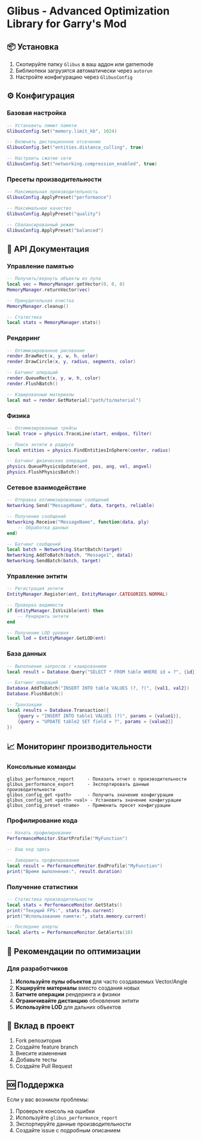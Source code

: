 # Glibus - Advanced Optimization Library for Garry's Mod
## 📦 Установка

1. Скопируйте папку `Glibus` в ваш аддон или gamemode
2. Библиотеки загрузятся автоматически через `autorun`
3. Настройте конфигурацию через `GlibusConfig`

## ⚙️ Конфигурация

### Базовая настройка
```lua
-- Установить лимит памяти
GlibusConfig.Set("memory.limit_kb", 1024)

-- Включить дистанционное отсечение
GlibusConfig.Set("entities.distance_culling", true)

-- Настроить сжатие сети
GlibusConfig.Set("networking.compression_enabled", true)
```

### Пресеты производительности
```lua
-- Максимальная производительность
GlibusConfig.ApplyPreset("performance")

-- Максимальное качество
GlibusConfig.ApplyPreset("quality")

-- Сбалансированный режим
GlibusConfig.ApplyPreset("balanced")
```

## 🔧 API Документация

### Управление памятью
```lua
-- Получить/вернуть объекты из пула
local vec = MemoryManager.getVector(0, 0, 0)
MemoryManager.returnVector(vec)

-- Принудительная очистка
MemoryManager.cleanup()

-- Статистика
local stats = MemoryManager.stats()
```

### Рендеринг
```lua
-- Оптимизированное рисование
render.DrawRect(x, y, w, h, color)
render.DrawCircle(x, y, radius, segments, color)

-- Батчинг операций
render.QueueRect(x, y, w, h, color)
render.FlushBatch()

-- Кэшированные материалы
local mat = render.GetMaterial("path/to/material")
```

### Физика
```lua
-- Оптимизированные трейсы
local trace = physics.TraceLine(start, endpos, filter)

-- Поиск энтити в радиусе
local entities = physics.FindEntitiesInSphere(center, radius)

-- Батчинг физических операций
physics.QueuePhysicsUpdate(ent, pos, ang, vel, angvel)
physics.FlushPhysicsBatch()
```

### Сетевое взаимодействие
```lua
-- Отправка оптимизированных сообщений
Networking.Send("MessageName", data, targets, reliable)

-- Получение сообщений
Networking.Receive("MessageName", function(data, ply)
    -- Обработка данных
end)

-- Батчинг сообщений
local batch = Networking.StartBatch(target)
Networking.AddToBatch(batch, "Message1", data1)
Networking.SendBatch(batch, target)
```

### Управление энтити
```lua
-- Регистрация энтити
EntityManager.Register(ent, EntityManager.CATEGORIES.NORMAL)

-- Проверка видимости
if EntityManager.IsVisible(ent) then
    -- Рендерить энтити
end

-- Получение LOD уровня
local lod = EntityManager.GetLOD(ent)
```

### База данных
```lua
-- Выполнение запросов с кэшированием
local result = Database.Query("SELECT * FROM table WHERE id = ?", {id})

-- Батчинг операций
Database.AddToBatch("INSERT INTO table VALUES (?, ?)", {val1, val2})
Database.FlushBatch()

-- Транзакции
local results = Database.Transaction({
    {query = "INSERT INTO table1 VALUES (?)", params = {value1}},
    {query = "UPDATE table2 SET field = ?", params = {value2}}
})
```

## 📈 Мониторинг производительности

### Консольные команды
```
glibus_performance_report     - Показать отчет о производительности
glibus_performance_export     - Экспортировать данные производительности
glibus_config_get <path>      - Получить значение конфигурации
glibus_config_set <path> <val> - Установить значение конфигурации
glibus_config_preset <name>   - Применить пресет конфигурации
```

### Профилирование кода
```lua
-- Начать профилирование
PerformanceMonitor.StartProfile("MyFunction")

-- Ваш код здесь

-- Завершить профилирование
local result = PerformanceMonitor.EndProfile("MyFunction")
print("Время выполнения:", result.duration)
```

### Получение статистики
```lua
-- Статистика производительности
local stats = PerformanceMonitor.GetStats()
print("Текущий FPS:", stats.fps.current)
print("Использование памяти:", stats.memory.current)

-- Последние алерты
local alerts = PerformanceMonitor.GetAlerts(10)
```

## 🎯 Рекомендации по оптимизации

### Для разработчиков
1. **Используйте пулы объектов** для часто создаваемых Vector/Angle
2. **Кэшируйте материалы** вместо создания новых
3. **Батчите операции** рендеринга и физики
4. **Ограничивайте дистанцию** обновления энтити
5. **Используйте LOD** для дальних объектов

## 🤝 Вклад в проект

1. Fork репозитория
2. Создайте feature branch
3. Внесите изменения
4. Добавьте тесты
5. Создайте Pull Request

## 🆘 Поддержка

Если у вас возникли проблемы:
1. Проверьте консоль на ошибки
2. Используйте `glibus_performance_report`
3. Экспортируйте данные производительности
4. Создайте issue с подробным описанием
